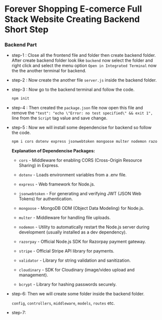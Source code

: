 # Forever Shopping E-comerce Full Stack Website Creating Backend Short Step

### Backend Part

- step-1 :
Close all the frontend file and folder then create backend folder. After create backend folder look like `backend` now select the folder and right click and select the menu option `Open in Integrated Terminal` now the the another terminal for backend.

- step-2 : Now create the another file `server.js` inside the backend folder.

- step-3 : Now go to the backend terminal and follow the code.
    ```sh
    npm init
    ```
- step-4 : Then created the `package.json` file now open this file and remove the `"test": "echo \"Error: no test specified\" && exit 1",` line from the `Script` tag value and save change. 

- step-5 : Now we will install some dependencise for backend so follow the code.

    ```sh
    npm i cors dotenv express jsonwebtoken mongoose multer nodemon razorpay strip validator cloudinary bcrypt
    ```

  **Explanation of Dependencise Packages:**

  - `cors` - Middleware for enabling CORS (Cross-Origin Resource Sharing) in Express.
  - `dotenv` - Loads environment variables from a .env file.
  
  - `express` - Web framework for Node.js.

  - `jsonwebtoken` - For generating and verifying JWT (JSON Web Tokens) for authentication.

  - `mongoose` - MongoDB ODM (Object Data Modeling) for Node.js.

  - `multer` - Middleware for handling file uploads.

  - `nodemon` - Utility to automatically restart the Node.js server during development (usually installed as a dev dependency).

  - `razorpay` - Official Node.js SDK for Razorpay payment gateway.

  - `stripe` - Official Stripe API library for payments.

  - `validator` - Library for string validation and sanitization.

  - `cloudinary` - SDK for Cloudinary (image/video upload and management).

  - `bcrypt` - Library for hashing passwords securely.

- step-6: Then we will create some folder inside the backend folder.

     `config`, `controllers`, `middleware`, `models`, `routes` etc.
- step-7: 
